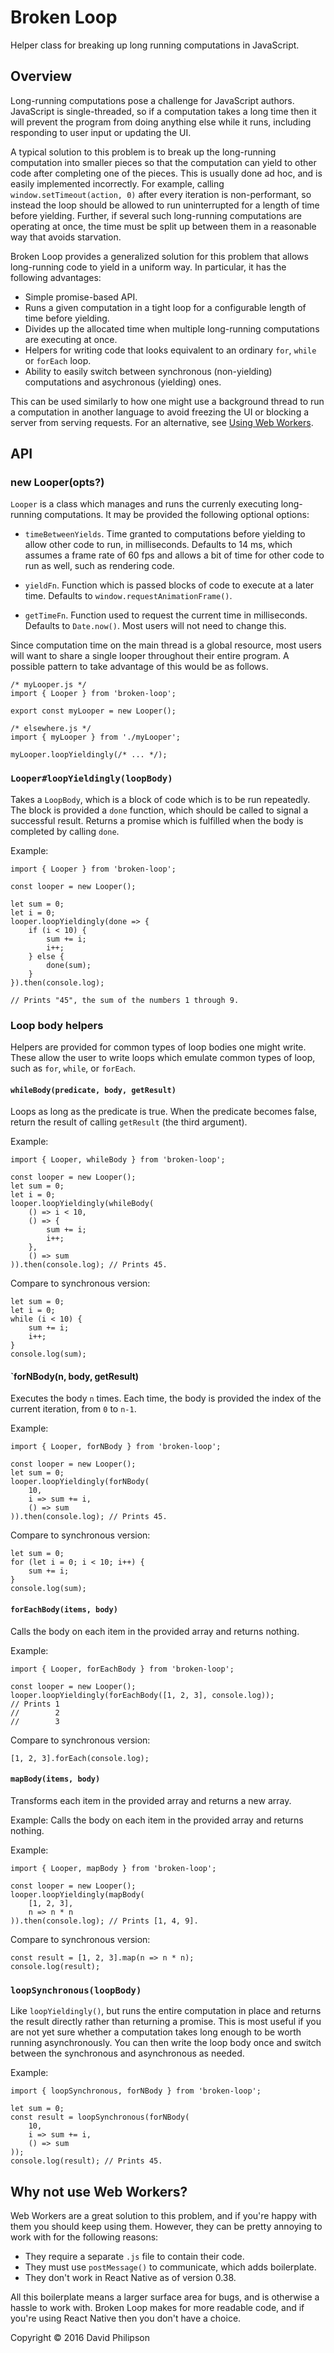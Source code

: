 # Broken Loop

Helper class for breaking up long running computations in JavaScript.

## Overview

Long-running computations pose a challenge for JavaScript authors. JavaScript is single-threaded, so if a computation takes a long time then it will prevent the program from doing anything else while it runs, including responding to user input or updating the UI.

A typical solution to this problem is to break up the long-running computation into smaller pieces so that the computation can yield to other code after completing one of the pieces. This is usually done ad hoc, and is easily implemented incorrectly. For example, calling `window.setTimeout(action, 0)` after every iteration is non-performant, so instead the loop should be allowed to run uninterrupted for a length of time before yielding. Further, if several such long-running computations are operating at once, the time must be split up between them in a reasonable way that avoids starvation.

Broken Loop provides a generalized solution for this problem that allows long-running code to yield in a uniform way. In particular, it has the following advantages:

* Simple promise-based API.
* Runs a given computation in a tight loop for a configurable length of time before yielding.
* Divides up the allocated time when multiple long-running computations are executing at once.
* Helpers for writing code that looks equivalent to an ordinary `for`, `while` or `forEach` loop.
* Ability to easily switch between synchronous (non-yielding) computations and asychronous (yielding) ones.

This can be used similarly to how one might use a background thread to run a computation in another language to avoid freezing the UI or blocking a server from serving requests. For an alternative, see [Using Web Workers](https://developer.mozilla.org/en-US/docs/Web/API/Web_Workers_API/Using_web_workers).

## API

### new Looper(opts?)

`Looper` is a class which manages and runs the currenly executing long-running computations. It may be provided the following optional options:

* `timeBetweenYields`. Time granted to computations before yielding to allow other code to run, in milliseconds. Defaults to 14 ms, which assumes a frame rate of 60 fps and allows a bit of time for other code to run as well, such as rendering code.

* `yieldFn`. Function which is passed blocks of code to execute at a later time. Defaults to `window.requestAnimationFrame()`.

* `getTimeFn`. Function used to request the current time in milliseconds. Defaults to `Date.now()`. Most users will not need to change this.

Since computation time on the main thread is a global resource, most users will want to share a single looper throughout their entire program. A possible pattern to take advantage of this would be as follows.

```
/* myLooper.js */
import { Looper } from 'broken-loop';

export const myLooper = new Looper();
```
```
/* elsewhere.js */
import { myLooper } from './myLooper';

myLooper.loopYieldingly(/* ... */);
```

### `Looper#loopYieldingly(loopBody)`

Takes a `LoopBody`, which is a block of code which is to be run repeatedly. The block is provided a `done` function, which should be called to signal a successful result. Returns a promise which is fulfilled when the body is completed by calling `done`.

Example:
```
import { Looper } from 'broken-loop';

const looper = new Looper();

let sum = 0;
let i = 0;
looper.loopYieldingly(done => {
    if (i < 10) {
        sum += i;
        i++;
    } else {
        done(sum);
    }
}).then(console.log);

// Prints "45", the sum of the numbers 1 through 9.
```

### Loop body helpers

Helpers are provided for common types of loop bodies one might write. These allow the user to write loops which emulate common types of loop, such as `for`, `while`, or `forEach`.

#### `whileBody(predicate, body, getResult)`

Loops as long as the predicate is true. When the predicate becomes false, return the result of calling `getResult` (the third argument).

Example:
```
import { Looper, whileBody } from 'broken-loop';

const looper = new Looper();
let sum = 0;
let i = 0;
looper.loopYieldingly(whileBody(
    () => i < 10,
    () => {
        sum += i;
        i++;
    },
    () => sum
)).then(console.log); // Prints 45.
```

Compare to synchronous version:
```
let sum = 0;
let i = 0;
while (i < 10) {
    sum += i;
    i++;
}
console.log(sum);
```

#### `forNBody(n, body, getResult)

Executes the body `n` times. Each time, the body is provided the index of the current iteration, from `0` to `n-1`.

Example:
```
import { Looper, forNBody } from 'broken-loop';

const looper = new Looper();
let sum = 0;
looper.loopYieldingly(forNBody(
    10,
    i => sum += i,
    () => sum
)).then(console.log); // Prints 45.
```

Compare to synchronous version:
```
let sum = 0;
for (let i = 0; i < 10; i++) {
    sum += i;
}
console.log(sum);
```

#### `forEachBody(items, body)`

Calls the body on each item in the provided array and returns nothing.

Example:
```
import { Looper, forEachBody } from 'broken-loop';

const looper = new Looper();
looper.loopYieldingly(forEachBody([1, 2, 3], console.log));
// Prints 1
//        2
//        3
```

Compare to synchronous version:
```
[1, 2, 3].forEach(console.log);
```

#### `mapBody(items, body)`

Transforms each item in the provided array and returns a new array.

Example:
Calls the body on each item in the provided array and returns nothing.

Example:
```
import { Looper, mapBody } from 'broken-loop';

const looper = new Looper();
looper.loopYieldingly(mapBody(
    [1, 2, 3],
    n => n * n
)).then(console.log); // Prints [1, 4, 9].

```

Compare to synchronous version:
```
const result = [1, 2, 3].map(n => n * n);
console.log(result);
```

### `loopSynchronous(loopBody)`

Like `loopYieldingly()`, but runs the entire computation in place and returns the result directly rather than returning a promise. This is most useful if you are not yet sure whether a computation takes long enough to be worth running asynchronously. You can then write the loop body once and switch between the synchronous and asynchronous as needed.

Example:
```
import { loopSynchronous, forNBody } from 'broken-loop';

let sum = 0;
const result = loopSynchronous(forNBody(
    10,
    i => sum += i,
    () => sum
));
console.log(result); // Prints 45.
```

## Why not use Web Workers?

Web Workers are a great solution to this problem, and if you're happy with them you should keep using them. However, they can be pretty annoying to work with for the following reasons:

* They require a separate `.js` file to contain their code.
* They must use `postMessage()` to communicate, which adds boilerplate.
* They don't work in React Native as of version 0.38.

All this boilerplate means a larger surface area for bugs, and is otherwise a hassle to work with. Broken Loop makes for more readable code, and if you're using React Native then you don't have a choice.

Copyright © 2016 David Philipson
